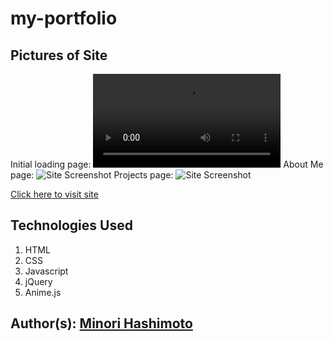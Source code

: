 # my-portfolio

## Pictures of Site
Initial loading page: 
![Site Screenshot](assets/images/portfolio.mov)
About Me page: 
![Site Screenshot](assets/images/site2.jpg)
Projects page: 
![Site Screenshot](assets/images/site3.jpg)

[Click here to visit site](https://minori-fh.github.io/my-portfolio/index.html)

## Technologies Used
1. HTML 
2. CSS
4. Javascript
5. jQuery
6. Anime.js


## Author(s): [Minori Hashimoto](https://github.com/minori-fh)